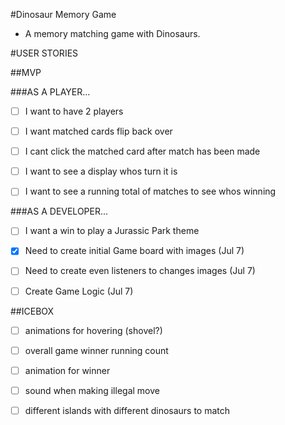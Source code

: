 #Dinosaur Memory Game

- A memory matching game with Dinosaurs.

#USER STORIES

##MVP

###AS A PLAYER...
- [ ] I want to have 2 players

- [ ] I want matched cards flip back over

- [ ] I cant click the matched card after match has been made

- [ ] I want to see a display whos turn it is

- [ ] I want to see a running total of matches to see whos winning

###AS A DEVELOPER...
- [ ] I want a win to play a Jurassic Park theme
- [X] Need to create initial Game board with images (Jul 7)
- [ ] Need to create even listeners to changes images (Jul 7)
- [ ] Create Game Logic (Jul 7)


##ICEBOX


- [ ] animations for hovering (shovel?)

- [ ] overall game winner running count

- [ ] animation for winner

- [ ] sound when making illegal move

- [ ] different islands with different dinosaurs to match

